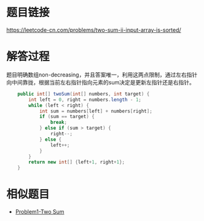 # 题目链接
https://leetcode-cn.com/problems/two-sum-ii-input-array-is-sorted/

# 解答过程
题目明确数组non-decreasing，并且答案唯一，利用这两点限制，通过左右指针向中间靠拢，根据当前左右指针指向元素的sum决定是更新左指针还是右指针。

```java
	public int[] twoSum(int[] numbers, int target) {
		int left = 0, right = numbers.length - 1;
		while (left < right) {
			int sum = numbers[left] + numbers[right];
			if (sum == target) {
				break;
			} else if (sum > target) {
				right--;
			} else {
				left++;
			}
		}
		return new int[] {left+1, right+1};
	}
```

# 相似题目
- [Problem1-Two Sum](2022-10-12-leetcode-problem-1.md)